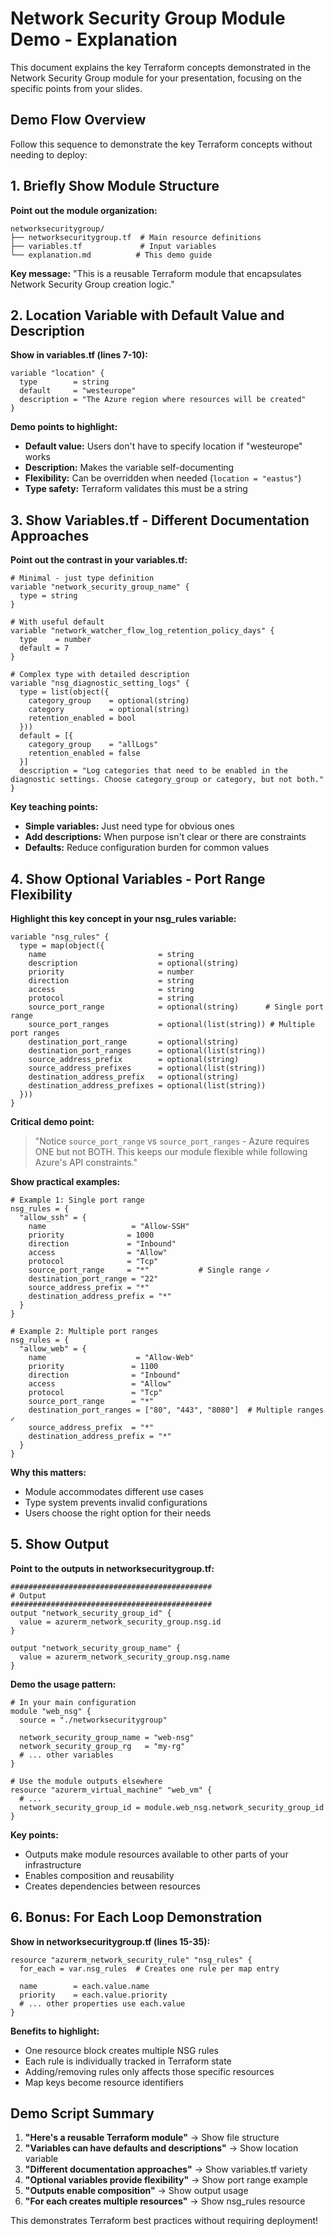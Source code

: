 # Network Security Group Module Demo - Explanation

This document explains the key Terraform concepts demonstrated in the Network Security Group module for your presentation, focusing on the specific points from your slides.

## Demo Flow Overview

Follow this sequence to demonstrate the key Terraform concepts without needing to deploy:

## 1. Briefly Show Module Structure

**Point out the module organization:**
```
networksecuritygroup/
├── networksecuritygroup.tf  # Main resource definitions
├── variables.tf             # Input variables
└── explanation.md          # This demo guide
```

**Key message:** "This is a reusable Terraform module that encapsulates Network Security Group creation logic."

## 2. Location Variable with Default Value and Description

**Show in variables.tf (lines 7-10):**
```hcl
variable "location" {
  type        = string
  default     = "westeurope"
  description = "The Azure region where resources will be created"
}
```

**Demo points to highlight:**
- **Default value:** Users don't have to specify location if "westeurope" works
- **Description:** Makes the variable self-documenting
- **Flexibility:** Can be overridden when needed (`location = "eastus"`)
- **Type safety:** Terraform validates this must be a string

## 3. Show Variables.tf - Different Documentation Approaches

**Point out the contrast in your variables.tf:**

```hcl
# Minimal - just type definition
variable "network_security_group_name" {
  type = string
}

# With useful default
variable "network_watcher_flow_log_retention_policy_days" {
  type    = number
  default = 7
}

# Complex type with detailed description
variable "nsg_diagnostic_setting_logs" {
  type = list(object({
    category_group    = optional(string)
    category          = optional(string)
    retention_enabled = bool
  }))
  default = [{
    category_group    = "allLogs"
    retention_enabled = false
  }]
  description = "Log categories that need to be enabled in the diagnostic settings. Choose category_group or category, but not both."
}
```

**Key teaching points:**
- **Simple variables:** Just need type for obvious ones
- **Add descriptions:** When purpose isn't clear or there are constraints
- **Defaults:** Reduce configuration burden for common values

## 4. Show Optional Variables - Port Range Flexibility

**Highlight this key concept in your nsg_rules variable:**

```hcl
variable "nsg_rules" {
  type = map(object({
    name                         = string
    description                  = optional(string)
    priority                     = number
    direction                    = string
    access                       = string
    protocol                     = string
    source_port_range            = optional(string)      # Single port range
    source_port_ranges           = optional(list(string)) # Multiple port ranges
    destination_port_range       = optional(string)
    destination_port_ranges      = optional(list(string))
    source_address_prefix        = optional(string)
    source_address_prefixes      = optional(list(string))
    destination_address_prefix   = optional(string)
    destination_address_prefixes = optional(list(string))
  }))
}
```

**Critical demo point:** 
> "Notice `source_port_range` vs `source_port_ranges` - Azure requires ONE but not BOTH. This keeps our module flexible while following Azure's API constraints."

**Show practical examples:**

```hcl
# Example 1: Single port range
nsg_rules = {
  "allow_ssh" = {
    name                   = "Allow-SSH"
    priority              = 1000
    direction             = "Inbound"
    access                = "Allow"
    protocol              = "Tcp"
    source_port_range     = "*"           # Single range ✓
    destination_port_range = "22"
    source_address_prefix = "*"
    destination_address_prefix = "*"
  }
}

# Example 2: Multiple port ranges
nsg_rules = {
  "allow_web" = {
    name                    = "Allow-Web"
    priority               = 1100
    direction              = "Inbound"
    access                 = "Allow"
    protocol               = "Tcp"
    source_port_range      = "*"
    destination_port_ranges = ["80", "443", "8080"]  # Multiple ranges ✓
    source_address_prefix  = "*"
    destination_address_prefix = "*"
  }
}
```

**Why this matters:**
- Module accommodates different use cases
- Type system prevents invalid configurations
- Users choose the right option for their needs

## 5. Show Output

**Point to the outputs in networksecuritygroup.tf:**

```hcl
#############################################
# Output
#############################################
output "network_security_group_id" {
  value = azurerm_network_security_group.nsg.id
}

output "network_security_group_name" {
  value = azurerm_network_security_group.nsg.name
}
```

**Demo the usage pattern:**
```hcl
# In your main configuration
module "web_nsg" {
  source = "./networksecuritygroup"
  
  network_security_group_name = "web-nsg"
  network_security_group_rg   = "my-rg"
  # ... other variables
}

# Use the module outputs elsewhere
resource "azurerm_virtual_machine" "web_vm" {
  # ...
  network_security_group_id = module.web_nsg.network_security_group_id
}
```

**Key points:**
- Outputs make module resources available to other parts of your infrastructure
- Enables composition and reusability
- Creates dependencies between resources

## 6. Bonus: For Each Loop Demonstration

**Show in networksecuritygroup.tf (lines 15-35):**

```hcl
resource "azurerm_network_security_rule" "nsg_rules" {
  for_each = var.nsg_rules  # Creates one rule per map entry
  
  name        = each.value.name
  priority    = each.value.priority
  # ... other properties use each.value
}
```

**Benefits to highlight:**
- One resource block creates multiple NSG rules
- Each rule is individually tracked in Terraform state
- Adding/removing rules only affects those specific resources
- Map keys become resource identifiers

## Demo Script Summary

1. **"Here's a reusable Terraform module"** → Show file structure
2. **"Variables can have defaults and descriptions"** → Show location variable
3. **"Different documentation approaches"** → Show variables.tf variety
4. **"Optional variables provide flexibility"** → Show port range example
5. **"Outputs enable composition"** → Show output usage
6. **"For each creates multiple resources"** → Show nsg_rules resource

This demonstrates Terraform best practices without requiring deployment!
